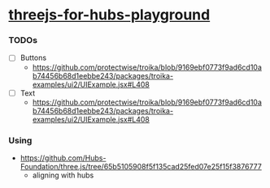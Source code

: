 [threejs-for-hubs-playground](https://dirkarnez.github.io/threejs-for-hubs-playground)
====================================================================
### TODOs
- [ ] Buttons
  - https://github.com/protectwise/troika/blob/9169ebf0773f9ad6cd10ab74456b68d1eebbe243/packages/troika-examples/ui2/UIExample.jsx#L408
- [ ] Text
  - https://github.com/protectwise/troika/blob/9169ebf0773f9ad6cd10ab74456b68d1eebbe243/packages/troika-examples/ui2/UIExample.jsx#L408
### Using
- https://github.com/Hubs-Foundation/three.js/tree/65b5105908f5f135cad25fed07e25f15f3876777
    - aligning with hubs
